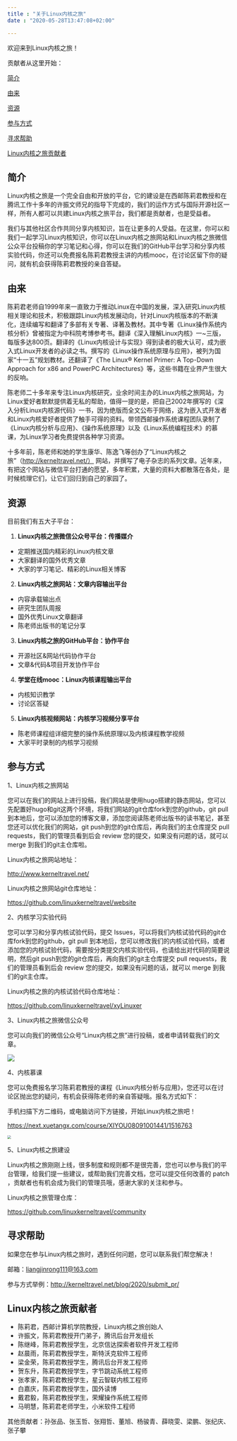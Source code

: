 ```yaml
---
title : "关于Linux内核之旅"
date : "2020-05-28T13:47:08+02:00"

---
```



欢迎来到Linux内核之旅！

贡献者从这里开始：

[简介](#简介)

[由来](#由来)

[资源](#资源)

[参与方式](#参与方式)

[寻求帮助](#寻求帮助)

[Linux内核之旅贡献者](#Linux内核之旅贡献者)

## 简介

Linux内核之旅是一个完全自由和开放的平台，它的建设是在西邮陈莉君教授和在腾讯工作十多年的许振文师兄的指导下完成的，我们的运作方式与国际开源社区一样，所有人都可以共建Linux内核之旅平台，我们都是贡献者，也是受益者。

我们与其他社区合作共同分享内核知识，旨在让更多的人受益。在这里，你可以和我们一起学习Linux内核知识，你可以在Linux内核之旅网站和Linux内核之旅微信公众平台投稿你的学习笔记和心得，你可以在我们的GitHub平台学习和分享内核实验代码，你还可以免费报名陈莉君教授主讲的内核mooc，在讨论区留下你的疑问，就有机会获得陈莉君教授的亲自答疑。

## 由来

陈莉君老师自1999年来一直致力于推动Linux在中国的发展，深入研究Linux内核相关理论和技术，积极跟踪Linux内核发展动向，针对Linux内核版本的不断演化，连续编写和翻译了多部有关专著、译著及教材。其中专著《Linux操作系统内核分析》曾被指定为中科院考博参考书。翻译《深入理解Linux内核》一~三版，每版多达800页。翻译的《Linux内核设计与实现》得到读者的极大认可，成为嵌入式Linux开发者的必读之书。撰写的《Linux操作系统原理与应用》，被列为国家“十一五”规划教材。还翻译了《The Linux® Kernel Primer: A Top-Down Approach for x86 and PowerPC Architectures》等，这些书籍在业界产生很大的反响。

陈老师二十多年来专注Linux内核研究，业余时间主办的Linux内核之旅网站，为Linux爱好者默默提供着无私的帮助，值得一提的是，把自己2002年撰写的《深入分析Linux内核源代码》一书，因为绝版而全文公布于网络，这为嵌入式开发者和Linux内核爱好者提供了触手可得的资料。带领西邮操作系统课程团队录制了《Linux内核分析与应用》、《操作系统原理》以及《Linux系统编程技术》的慕课，为Linux学习者免费提供各种学习资源。

十多年前，陈老师和她的学生康华、陈逸飞等创办了“Linux内核之旅”（http://kerneltravel.net/） 网站，并撰写了电子杂志的系列文章。近年来，有把这个网站与微信平台打通的愿望，多年积累，大量的资料大都散落在各处，是时候梳理它们，让它们回归到自己的家园了。

## 资源

目前我们有五大子平台：

1. **Linux内核之旅微信公众号平台：传播媒介**

- 定期推送国内精彩的Linux内核文章
- 大家翻译的国外优秀文章
- 大家的学习笔记、精彩的Linux相关博客

2. **Linux内核之旅网站：文章内容输出平台**

- 内容承载输出点
- 研究生团队周报
- 国外优秀Linux文章翻译
- 陈老师出版书的笔记分享

3. **Linux内核之旅的GitHub平台：协作平台**

- 开源社区&网站代码协作平台
- 文章&代码&项目开发协作平台

4. **学堂在线mooc：Linux内核课程输出平台**

- 内核知识教学
- 讨论区答疑

5. **Linux内核视频网站：内核学习视频分享平台**

- 陈老师课程组详细完整的操作系统原理以及内核课程教学视频
- 大家平时录制的内核学习视频

## 参与方式

1、Linux内核之旅网站

您可以在我们的网站上进行投稿，我们网站是使用hugo搭建的静态网站，您可以先配置好hugo和git这两个环境，将我们网站的git仓库fork到您的github，git pull 到本地后，您可以添加您的博客文章，添加您阅读陈老师出版书的读书笔记，甚至您还可以优化我们的网站，git push到您的git仓库后，再向我们的主仓库提交 pull requests，我们的管理员看到后会 review 您的提交，如果没有问题的话，就可以 merge 到我们的git主仓库啦。

Linux内核之旅网站地址：

http://www.kerneltravel.net/

Linux内核之旅网站git仓库地址：

https://github.com/linuxkerneltravel/website

2、内核学习实验代码

您可以学习和分享内核试验代码，提交 Issues，可以将我们内核试验代码的git仓库fork到您的github，git pull 到本地后，您可以修改我们的内核试验代码，或者添加您的内核试验代码，需要按分类提交内核实验代码，也请给出对代码的简要说明，然后git push到您的git仓库后，再向我们的git主仓库提交 pull requests，我们的管理员看到后会 review 您的提交，如果没有问题的话，就可以 merge 到我们的git主仓库。

Linux内核之旅的内核试验代码仓库地址：

https://github.com/linuxkerneltravel/xyLinuxer

3、Linux内核之旅微信公众号

您可以向我们的微信公众号“Linux内核之旅”进行投稿，或者申请转载我们的文章。

![](https://mp.weixin.qq.com/mp/qrcode?scene=10000004&size=102&__biz=MzI3NzA5MzUxNA==&mid=2664607398&idx=1&sn=24452f43368af0f606b412dcfabd2469&send_time=)

4、内核慕课

您可以免费报名学习陈莉君教授的课程《Linux内核分析与应用》，您还可以在讨论区抛出您的疑问，有机会获得陈老师的亲自答疑哦。报名方式如下：

手机扫描下方二维码，或电脑访问下方链接，开始Linux内核之旅吧！

https://next.xuetangx.com/course/XIYOU08091001441/1516763

<img src="/img/mooc.png" style="zoom:50%;"/>

5、Linux内核之旅建设

Linux内核之旅刚刚上线，很多制度和规则都不是很完善，您也可以参与我们的平台管理，给我们提一些建议，或帮助我们完善文档，您可以提交任何改善的 patch ，贡献者也有机会成为我们的管理员哦，感谢大家的关注和参与。

Linux内核之旅管理仓库：

https://github.com/linuxkerneltravel/community

## 寻求帮助

如果您在参与Linux内核之旅时，遇到任何问题，您可以联系我们帮您解决！

邮箱：liangjinrong111@163.com

参与方式举例：http://kerneltravel.net/blog/2020/submit_pr/

## Linux内核之旅贡献者
- 陈莉君，西邮计算机学院教授，Linux内核之旅创始人
- 许振文，陈莉君教授开门弟子，腾讯后台开发组长
- 陈继峰，陈莉君教授学生，北京信达探索者软件开发工程师
- 赵晨雨，陈莉君教授学生，斯特沃克软件工程师
- 梁金荣，陈莉君教授学生，腾讯后台开发工程师
- 贺东升，陈莉君教授学生，字节跳动系统工程师
- 张孝家，陈莉君教授学生，星云智联内核工程师
- 白嘉庆，陈莉君教授学生，国外读博
- 戴君毅，陈莉君教授学生，荣耀操作系统工程师
- 马明慧，陈莉君老师学生，小米软件工程师

其他贡献者：孙张品、张玉哲、张翔哲、董旭、杨骏青、薛晓雯、梁鹏、张纪庆、张子攀


